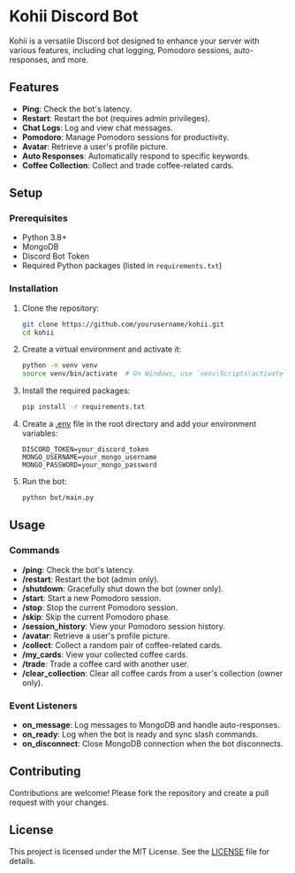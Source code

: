 # Kohii Discord Bot

Kohii is a versatile Discord bot designed to enhance your server with various features, including chat logging, Pomodoro sessions, auto-responses, and more.

## Features

- **Ping**: Check the bot's latency.
- **Restart**: Restart the bot (requires admin privileges).
- **Chat Logs**: Log and view chat messages.
- **Pomodoro**: Manage Pomodoro sessions for productivity.
- **Avatar**: Retrieve a user's profile picture.
- **Auto Responses**: Automatically respond to specific keywords.
- **Coffee Collection**: Collect and trade coffee-related cards.

## Setup

### Prerequisites

- Python 3.8+
- MongoDB
- Discord Bot Token
- Required Python packages (listed in `requirements.txt`)

### Installation

1. Clone the repository:

    ```sh
    git clone https://github.com/yourusername/kohii.git
    cd kohii
    ```

2. Create a virtual environment and activate it:

    ```sh
    python -m venv venv
    source venv/bin/activate  # On Windows, use `venv\Scripts\activate`
    ```

3. Install the required packages:

    ```sh
    pip install -r requirements.txt
    ```

4. Create a [.env](http://_vscodecontentref_/0) file in the root directory and add your environment variables:

    ```env
    DISCORD_TOKEN=your_discord_token
    MONGO_USERNAME=your_mongo_username
    MONGO_PASSWORD=your_mongo_password
    ```

5. Run the bot:

    ```sh
    python bot/main.py
    ```

## Usage

### Commands

- **/ping**: Check the bot's latency.
- **/restart**: Restart the bot (admin only).
- **/shutdown**: Gracefully shut down the bot (owner only).
- **/start**: Start a new Pomodoro session.
- **/stop**: Stop the current Pomodoro session.
- **/skip**: Skip the current Pomodoro phase.
- **/session_history**: View your Pomodoro session history.
- **/avatar**: Retrieve a user's profile picture.
- **/collect**: Collect a random pair of coffee-related cards.
- **/my_cards**: View your collected coffee cards.
- **/trade**: Trade a coffee card with another user.
- **/clear_collection**: Clear all coffee cards from a user's collection (owner only).

### Event Listeners

- **on_message**: Log messages to MongoDB and handle auto-responses.
- **on_ready**: Log when the bot is ready and sync slash commands.
- **on_disconnect**: Close MongoDB connection when the bot disconnects.

## Contributing

Contributions are welcome! Please fork the repository and create a pull request with your changes.

## License

This project is licensed under the MIT License. See the [LICENSE](http://_vscodecontentref_/1) file for details.